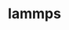 ---
title: "lammps"
layout: cache
categories: [package, v0.20.2]
meta: {"versions": ["20220623.3"], "compilers": ["gcc@=11.1.0", "gcc@=7.3.1", "oneapi@=2023.0.0"], "oss": ["amzn2", "ubuntu20.04"], "platforms": ["linux"], "targets": ["aarch64", "neoverse_n1", "ppc64le", "x86_64", "x86_64_v3"], "stacks": ["aws-ahug", "aws-ahug-aarch64", "aws-isc", "aws-isc-aarch64", "e4s", "e4s-oneapi", "e4s-power", "root"], "num_specs": 9, "num_specs_by_stack": {"root": 9, "aws-ahug-aarch64": 2, "aws-isc-aarch64": 2, "aws-isc": 1, "aws-ahug": 1, "e4s-power": 1, "e4s-oneapi": 1, "e4s": 1}}
spec_details: [{"hash": "ljlyfpjgpjm3jp24muv6ji6yyri474rg", "compiler": "gcc@=7.3.1", "versions": ["20220623.3"], "os": "amzn2", "platform": "linux", "target": "aarch64", "variants": ["~adios", "~asphere", "~atc", "~awpmd", "~bocs", "~body", "~bpm", "~brownian", "build_system=cmake", "build_type=Release", "~cg-dna", "~cg-sdk", "~class2", "~colloid", "~colvars", "~compress", "~coreshell", "~cuda", "~cuda_mps", "~dielectric", "~diffraction", "~dipole", "~dpd-basic", "~dpd-meso", "~dpd-react", "~dpd-smooth", "~drude", "~eff", "~electrode", "~exceptions", "~extra-compute", "~extra-dump", "~extra-fix", "~extra-molecule", "~extra-pair", "~fep", "~ffmpeg", "fftw_precision=double", "generator=make", "gpu_precision=mixed", "~granular", "~h5md", "~intel", "~interlayer", "~ipo", "~jpeg", "~kim", "~kokkos", "+kspace", "lammps_sizes=smallbig", "~latboltz", "~latte", "+lib", "~machdyn", "~manifold", "+manybody", "~mc", "~meam", "~mesont", "~mgpt", "~misc", "~ml-hdnnp", "~ml-iap", "~ml-rann", "~ml-snap", "~mofff", "+molecule", "~molfile", "+mpi", "~mpiio", "~netcdf", "~opencl", "+openmp", "~openmp-package", "~opt", "~orient", "~peri", "~phonon", "~plugin", "~plumed", "~png", "~poems", "~ptm", "~python", "~qeq", "~qtb", "~reaction", "~reaxff", "~replica", "+rigid", "~rocm", "~shock", "~smtbq", "~sph", "~spin", "~srd", "~tally", "~uef", "~voronoi", "~vtk", "~yaff"], "stacks": ["root", "aws-ahug-aarch64"], "size": "-", "tarball": "https://binaries.spack.io/v0.20.2/build_cache/linux-amzn2-aarch64/gcc-7.3.1/lammps-20220623.3/linux-amzn2-aarch64-gcc-7.3.1-lammps-20220623.3-ljlyfpjgpjm3jp24muv6ji6yyri474rg.spack"}, {"hash": "lqaofhithlxbfjgizmdtqf34mz3wwisx", "compiler": "gcc@=7.3.1", "versions": ["20220623.3"], "os": "amzn2", "platform": "linux", "target": "aarch64", "variants": ["~adios", "~asphere", "~atc", "~awpmd", "~bocs", "~body", "~bpm", "~brownian", "build_system=cmake", "build_type=Release", "~cg-dna", "~cg-sdk", "~class2", "~colloid", "~colvars", "~compress", "~coreshell", "~cuda", "~cuda_mps", "~dielectric", "~diffraction", "~dipole", "~dpd-basic", "~dpd-meso", "~dpd-react", "~dpd-smooth", "~drude", "~eff", "~electrode", "~exceptions", "~extra-compute", "~extra-dump", "~extra-fix", "~extra-molecule", "~extra-pair", "~fep", "~ffmpeg", "fftw_precision=double", "generator=make", "gpu_precision=mixed", "~granular", "~h5md", "~intel", "~interlayer", "~ipo", "~jpeg", "~kim", "~kokkos", "+kspace", "lammps_sizes=smallbig", "~latboltz", "~latte", "+lib", "~machdyn", "~manifold", "+manybody", "~mc", "~meam", "~mesont", "~mgpt", "~misc", "~ml-hdnnp", "~ml-iap", "~ml-rann", "~ml-snap", "~mofff", "+molecule", "~molfile", "+mpi", "~mpiio", "~netcdf", "~opencl", "+openmp", "~openmp-package", "~opt", "~orient", "~peri", "~phonon", "~plugin", "~plumed", "~png", "~poems", "~ptm", "~python", "~qeq", "~qtb", "~reaction", "~reaxff", "~replica", "+rigid", "~rocm", "~shock", "~smtbq", "~sph", "~spin", "~srd", "~tally", "~uef", "~voronoi", "~vtk", "~yaff"], "stacks": ["aws-isc-aarch64", "root"], "size": "-", "tarball": "https://binaries.spack.io/v0.20.2/build_cache/linux-amzn2-aarch64/gcc-7.3.1/lammps-20220623.3/linux-amzn2-aarch64-gcc-7.3.1-lammps-20220623.3-lqaofhithlxbfjgizmdtqf34mz3wwisx.spack"}, {"hash": "vscdibtxnrpm46m3a5oy3sfdjjawf4zt", "compiler": "gcc@=7.3.1", "versions": ["20220623.3"], "os": "amzn2", "platform": "linux", "target": "neoverse_n1", "variants": ["~adios", "~asphere", "~atc", "~awpmd", "~bocs", "~body", "~bpm", "~brownian", "build_system=cmake", "build_type=Release", "~cg-dna", "~cg-sdk", "~class2", "~colloid", "~colvars", "~compress", "~coreshell", "~cuda", "~cuda_mps", "~dielectric", "~diffraction", "~dipole", "~dpd-basic", "~dpd-meso", "~dpd-react", "~dpd-smooth", "~drude", "~eff", "~electrode", "~exceptions", "~extra-compute", "~extra-dump", "~extra-fix", "~extra-molecule", "~extra-pair", "~fep", "~ffmpeg", "fftw_precision=double", "generator=make", "gpu_precision=mixed", "~granular", "~h5md", "~intel", "~interlayer", "~ipo", "~jpeg", "~kim", "~kokkos", "+kspace", "lammps_sizes=smallbig", "~latboltz", "~latte", "+lib", "~machdyn", "~manifold", "+manybody", "~mc", "~meam", "~mesont", "~mgpt", "~misc", "~ml-hdnnp", "~ml-iap", "~ml-rann", "~ml-snap", "~mofff", "+molecule", "~molfile", "+mpi", "~mpiio", "~netcdf", "~opencl", "+openmp", "~openmp-package", "~opt", "~orient", "~peri", "~phonon", "~plugin", "~plumed", "~png", "~poems", "~ptm", "~python", "~qeq", "~qtb", "~reaction", "~reaxff", "~replica", "+rigid", "~rocm", "~shock", "~smtbq", "~sph", "~spin", "~srd", "~tally", "~uef", "~voronoi", "~vtk", "~yaff"], "stacks": ["aws-isc-aarch64", "root"], "size": "-", "tarball": "https://binaries.spack.io/v0.20.2/build_cache/linux-amzn2-neoverse_n1/gcc-7.3.1/lammps-20220623.3/linux-amzn2-neoverse_n1-gcc-7.3.1-lammps-20220623.3-vscdibtxnrpm46m3a5oy3sfdjjawf4zt.spack"}, {"hash": "z5e5zhiclhrd7w63m6vdku3zptpdgkj6", "compiler": "gcc@=7.3.1", "versions": ["20220623.3"], "os": "amzn2", "platform": "linux", "target": "neoverse_n1", "variants": ["~adios", "~asphere", "~atc", "~awpmd", "~bocs", "~body", "~bpm", "~brownian", "build_system=cmake", "build_type=Release", "~cg-dna", "~cg-sdk", "~class2", "~colloid", "~colvars", "~compress", "~coreshell", "~cuda", "~cuda_mps", "~dielectric", "~diffraction", "~dipole", "~dpd-basic", "~dpd-meso", "~dpd-react", "~dpd-smooth", "~drude", "~eff", "~electrode", "~exceptions", "~extra-compute", "~extra-dump", "~extra-fix", "~extra-molecule", "~extra-pair", "~fep", "~ffmpeg", "fftw_precision=double", "generator=make", "gpu_precision=mixed", "~granular", "~h5md", "~intel", "~interlayer", "~ipo", "~jpeg", "~kim", "~kokkos", "+kspace", "lammps_sizes=smallbig", "~latboltz", "~latte", "+lib", "~machdyn", "~manifold", "+manybody", "~mc", "~meam", "~mesont", "~mgpt", "~misc", "~ml-hdnnp", "~ml-iap", "~ml-rann", "~ml-snap", "~mofff", "+molecule", "~molfile", "+mpi", "~mpiio", "~netcdf", "~opencl", "+openmp", "~openmp-package", "~opt", "~orient", "~peri", "~phonon", "~plugin", "~plumed", "~png", "~poems", "~ptm", "~python", "~qeq", "~qtb", "~reaction", "~reaxff", "~replica", "+rigid", "~rocm", "~shock", "~smtbq", "~sph", "~spin", "~srd", "~tally", "~uef", "~voronoi", "~vtk", "~yaff"], "stacks": ["root", "aws-ahug-aarch64"], "size": "-", "tarball": "https://binaries.spack.io/v0.20.2/build_cache/linux-amzn2-neoverse_n1/gcc-7.3.1/lammps-20220623.3/linux-amzn2-neoverse_n1-gcc-7.3.1-lammps-20220623.3-z5e5zhiclhrd7w63m6vdku3zptpdgkj6.spack"}, {"hash": "dwifs3vzpduh54ryfpgnvvtry5z3e7dr", "compiler": "gcc@=7.3.1", "versions": ["20220623.3"], "os": "amzn2", "platform": "linux", "target": "x86_64_v3", "variants": ["~adios", "~asphere", "~atc", "~awpmd", "~bocs", "~body", "~bpm", "~brownian", "build_system=cmake", "build_type=Release", "~cg-dna", "~cg-sdk", "~class2", "~colloid", "~colvars", "~compress", "~coreshell", "~cuda", "~cuda_mps", "~dielectric", "~diffraction", "~dipole", "~dpd-basic", "~dpd-meso", "~dpd-react", "~dpd-smooth", "~drude", "~eff", "~electrode", "~exceptions", "~extra-compute", "~extra-dump", "~extra-fix", "~extra-molecule", "~extra-pair", "~fep", "~ffmpeg", "fftw_precision=double", "generator=make", "gpu_precision=mixed", "~granular", "~h5md", "~intel", "~interlayer", "~ipo", "~jpeg", "~kim", "~kokkos", "+kspace", "lammps_sizes=smallbig", "~latboltz", "~latte", "+lib", "~machdyn", "~manifold", "+manybody", "~mc", "~meam", "~mesont", "~mgpt", "~misc", "~ml-hdnnp", "~ml-iap", "~ml-rann", "~ml-snap", "~mofff", "+molecule", "~molfile", "+mpi", "~mpiio", "~netcdf", "~opencl", "+openmp", "~openmp-package", "~opt", "~orient", "~peri", "~phonon", "~plugin", "~plumed", "~png", "~poems", "~ptm", "~python", "~qeq", "~qtb", "~reaction", "~reaxff", "~replica", "+rigid", "~rocm", "~shock", "~smtbq", "~sph", "~spin", "~srd", "~tally", "~uef", "~voronoi", "~vtk", "~yaff"], "stacks": ["root", "aws-isc"], "size": "-", "tarball": "https://binaries.spack.io/v0.20.2/build_cache/linux-amzn2-x86_64_v3/gcc-7.3.1/lammps-20220623.3/linux-amzn2-x86_64_v3-gcc-7.3.1-lammps-20220623.3-dwifs3vzpduh54ryfpgnvvtry5z3e7dr.spack"}, {"hash": "vmmtnlmkl72glhkgbkyvjcmf4kzrsdem", "compiler": "gcc@=7.3.1", "versions": ["20220623.3"], "os": "amzn2", "platform": "linux", "target": "x86_64_v3", "variants": ["~adios", "~asphere", "~atc", "~awpmd", "~bocs", "~body", "~bpm", "~brownian", "build_system=cmake", "build_type=Release", "~cg-dna", "~cg-sdk", "~class2", "~colloid", "~colvars", "~compress", "~coreshell", "~cuda", "~cuda_mps", "~dielectric", "~diffraction", "~dipole", "~dpd-basic", "~dpd-meso", "~dpd-react", "~dpd-smooth", "~drude", "~eff", "~electrode", "~exceptions", "~extra-compute", "~extra-dump", "~extra-fix", "~extra-molecule", "~extra-pair", "~fep", "~ffmpeg", "fftw_precision=double", "generator=make", "gpu_precision=mixed", "~granular", "~h5md", "~intel", "~interlayer", "~ipo", "~jpeg", "~kim", "~kokkos", "+kspace", "lammps_sizes=smallbig", "~latboltz", "~latte", "+lib", "~machdyn", "~manifold", "+manybody", "~mc", "~meam", "~mesont", "~mgpt", "~misc", "~ml-hdnnp", "~ml-iap", "~ml-rann", "~ml-snap", "~mofff", "+molecule", "~molfile", "+mpi", "~mpiio", "~netcdf", "~opencl", "+openmp", "~openmp-package", "~opt", "~orient", "~peri", "~phonon", "~plugin", "~plumed", "~png", "~poems", "~ptm", "~python", "~qeq", "~qtb", "~reaction", "~reaxff", "~replica", "+rigid", "~rocm", "~shock", "~smtbq", "~sph", "~spin", "~srd", "~tally", "~uef", "~voronoi", "~vtk", "~yaff"], "stacks": ["aws-ahug", "root"], "size": "-", "tarball": "https://binaries.spack.io/v0.20.2/build_cache/linux-amzn2-x86_64_v3/gcc-7.3.1/lammps-20220623.3/linux-amzn2-x86_64_v3-gcc-7.3.1-lammps-20220623.3-vmmtnlmkl72glhkgbkyvjcmf4kzrsdem.spack"}, {"hash": "egnxktpqa7nvnfyn6itw4wp4ffmnskdb", "compiler": "gcc@=11.1.0", "versions": ["20220623.3"], "os": "ubuntu20.04", "platform": "linux", "target": "ppc64le", "variants": ["~adios", "~asphere", "~atc", "~awpmd", "~bocs", "~body", "~bpm", "~brownian", "build_system=cmake", "build_type=Release", "~cg-dna", "~cg-sdk", "~class2", "~colloid", "~colvars", "~compress", "~coreshell", "~cuda", "~cuda_mps", "~dielectric", "~diffraction", "~dipole", "~dpd-basic", "~dpd-meso", "~dpd-react", "~dpd-smooth", "~drude", "~eff", "~electrode", "~exceptions", "~extra-compute", "~extra-dump", "~extra-fix", "~extra-molecule", "~extra-pair", "~fep", "~ffmpeg", "fftw_precision=double", "generator=make", "gpu_precision=mixed", "~granular", "~h5md", "~intel", "~interlayer", "~ipo", "~jpeg", "~kim", "~kokkos", "+kspace", "lammps_sizes=smallbig", "~latboltz", "~latte", "+lib", "~machdyn", "~manifold", "+manybody", "~mc", "~meam", "~mesont", "~mgpt", "~misc", "~ml-hdnnp", "~ml-iap", "~ml-rann", "~ml-snap", "~mofff", "+molecule", "~molfile", "+mpi", "~mpiio", "~netcdf", "~opencl", "+openmp", "~openmp-package", "~opt", "~orient", "~peri", "~phonon", "~plugin", "~plumed", "~png", "~poems", "~ptm", "~python", "~qeq", "~qtb", "~reaction", "~reaxff", "~replica", "+rigid", "~rocm", "~shock", "~smtbq", "~sph", "~spin", "~srd", "~tally", "~uef", "~voronoi", "~vtk", "~yaff"], "stacks": ["e4s-power", "root"], "size": "-", "tarball": "https://binaries.spack.io/v0.20.2/build_cache/linux-ubuntu20.04-ppc64le/gcc-11.1.0/lammps-20220623.3/linux-ubuntu20.04-ppc64le-gcc-11.1.0-lammps-20220623.3-egnxktpqa7nvnfyn6itw4wp4ffmnskdb.spack"}, {"hash": "tsxaeni6aofeawy2z4wrx7fhik6wg4ox", "compiler": "oneapi@=2023.0.0", "versions": ["20220623.3"], "os": "ubuntu20.04", "platform": "linux", "target": "x86_64", "variants": ["~adios", "~asphere", "~atc", "~awpmd", "~bocs", "~body", "~bpm", "~brownian", "build_system=cmake", "build_type=Release", "~cg-dna", "~cg-sdk", "~class2", "~colloid", "~colvars", "~compress", "~coreshell", "~cuda", "~cuda_mps", "~dielectric", "~diffraction", "~dipole", "~dpd-basic", "~dpd-meso", "~dpd-react", "~dpd-smooth", "~drude", "~eff", "~electrode", "~exceptions", "~extra-compute", "~extra-dump", "~extra-fix", "~extra-molecule", "~extra-pair", "~fep", "~ffmpeg", "fftw_precision=double", "generator=make", "gpu_precision=mixed", "~granular", "~h5md", "~intel", "~interlayer", "~ipo", "~jpeg", "~kim", "~kokkos", "+kspace", "lammps_sizes=smallbig", "~latboltz", "~latte", "+lib", "~machdyn", "~manifold", "+manybody", "~mc", "~meam", "~mesont", "~mgpt", "~misc", "~ml-hdnnp", "~ml-iap", "~ml-rann", "~ml-snap", "~mofff", "+molecule", "~molfile", "+mpi", "~mpiio", "~netcdf", "~opencl", "+openmp", "~openmp-package", "~opt", "~orient", "~peri", "~phonon", "~plugin", "~plumed", "~png", "~poems", "~ptm", "~python", "~qeq", "~qtb", "~reaction", "~reaxff", "~replica", "+rigid", "~rocm", "~shock", "~smtbq", "~sph", "~spin", "~srd", "~tally", "~uef", "~voronoi", "~vtk", "~yaff"], "stacks": ["root", "e4s-oneapi"], "size": "-", "tarball": "https://binaries.spack.io/v0.20.2/build_cache/linux-ubuntu20.04-x86_64/oneapi-2023.0.0/lammps-20220623.3/linux-ubuntu20.04-x86_64-oneapi-2023.0.0-lammps-20220623.3-tsxaeni6aofeawy2z4wrx7fhik6wg4ox.spack"}, {"hash": "h65abpcr75g3dl3j4bgffbyauvgz32wt", "compiler": "gcc@=11.1.0", "versions": ["20220623.3"], "os": "ubuntu20.04", "platform": "linux", "target": "x86_64_v3", "variants": ["~adios", "~asphere", "~atc", "~awpmd", "~bocs", "~body", "~bpm", "~brownian", "build_system=cmake", "build_type=Release", "~cg-dna", "~cg-sdk", "~class2", "~colloid", "~colvars", "~compress", "~coreshell", "~cuda", "~cuda_mps", "~dielectric", "~diffraction", "~dipole", "~dpd-basic", "~dpd-meso", "~dpd-react", "~dpd-smooth", "~drude", "~eff", "~electrode", "~exceptions", "~extra-compute", "~extra-dump", "~extra-fix", "~extra-molecule", "~extra-pair", "~fep", "~ffmpeg", "fftw_precision=double", "generator=make", "gpu_precision=mixed", "~granular", "~h5md", "~intel", "~interlayer", "~ipo", "~jpeg", "~kim", "~kokkos", "+kspace", "lammps_sizes=smallbig", "~latboltz", "~latte", "+lib", "~machdyn", "~manifold", "+manybody", "~mc", "~meam", "~mesont", "~mgpt", "~misc", "~ml-hdnnp", "~ml-iap", "~ml-rann", "~ml-snap", "~mofff", "+molecule", "~molfile", "+mpi", "~mpiio", "~netcdf", "~opencl", "+openmp", "~openmp-package", "~opt", "~orient", "~peri", "~phonon", "~plugin", "~plumed", "~png", "~poems", "~ptm", "~python", "~qeq", "~qtb", "~reaction", "~reaxff", "~replica", "+rigid", "~rocm", "~shock", "~smtbq", "~sph", "~spin", "~srd", "~tally", "~uef", "~voronoi", "~vtk", "~yaff"], "stacks": ["root", "e4s"], "size": "-", "tarball": "https://binaries.spack.io/v0.20.2/build_cache/linux-ubuntu20.04-x86_64_v3/gcc-11.1.0/lammps-20220623.3/linux-ubuntu20.04-x86_64_v3-gcc-11.1.0-lammps-20220623.3-h65abpcr75g3dl3j4bgffbyauvgz32wt.spack"}]
---